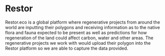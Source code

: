# Restor

Restor.eco is a global platform where regenerative projects from around the world are inputting their polygons and receiving information as to the native flora and fauna expected to be present as well as predictions for how regeneration of the land could affect carbon, water and other areas. The regenerative projects we work with would upload their polygon into the Restor platform so we are able to capture the data provided.
